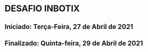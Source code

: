 # DESAFIO INBOTIX
<h2> Iniciado: Terça-Feira, 27 de Abril de 2021 </h2>
<h2> Finalizado: Quinta-feira, 29 de Abril de 2021 </h2>
